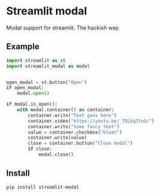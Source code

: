 # Streamlit modal

Modal support for streamlit. The hackish way.

## Example

```python
import streamlit as st
import streamlit_modal as modal


open_modal = st.button("Open")
if open_modal:
    modal.open()

if modal.is_open():
    with modal.container() as container:
        container.write("Text goes here")
        container.video("https://youtu.be/_T8LGqJtuGc")
        container.write("Some fancy text")
        value = container.checkbox("blaat")
        container.write(value)
        close = container.button("Close modal")
        if close:
            modal.close()

```

## Install

```shell script
pip install streamlit-modal
```